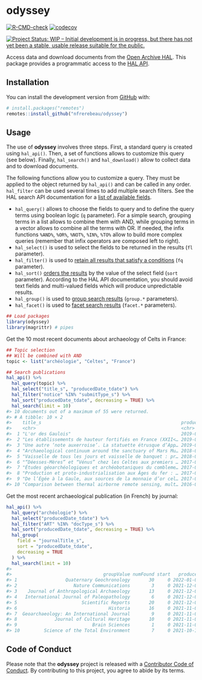 
<!-- README.md is generated from README.Rmd. Please edit that file -->

# odyssey

<!-- badges: start -->

[![R-CMD-check](https://github.com/nfrerebeau/odyssey/workflows/R-CMD-check/badge.svg)](https://github.com/nfrerebeau/odyssey/actions)
[![codecov](https://codecov.io/gh/nfrerebeau/odyssey/branch/master/graph/badge.svg)](https://codecov.io/gh/nfrerebeau/odyssey)

[![Project Status: WIP – Initial development is in progress, but there
has not yet been a stable, usable release suitable for the
public.](https://www.repostatus.org/badges/latest/wip.svg)](https://www.repostatus.org/#wip)
<!-- badges: end -->

Access data and download documents from the [Open Archive
HAL](https://hal.archives-ouvertes.fr/). This package provides a
programmatic access to the [HAL
API](https://api.archives-ouvertes.fr/docs).

## Installation

You can install the development version from
[GitHub](https://github.com/) with:

``` r
# install.packages("remotes")
remotes::install_github("nfrerebeau/odyssey")
```

## Usage

The use of **odyssey** involves three steps. First, a standard query is
created using `hal_api()`. Then, a set of functions allows to customize
this query (see below). Finally, `hal_search()` and `hal_download()`
allow to collect data and to download documents.

The following functions allow you to customize a query. They must be
applied to the object returned by `hal_api()` and can be called in any
order. `hal_filter` can be used several times to add multiple search
filters. See the HAL search API documentation for a [list of available
fields](https://api.archives-ouvertes.fr/docs/search/?schema=fields#fields).

-   `hal_query()` allows to choose the fields to query and to define the
    query terms using boolean logic (`q` parameter). For a simple
    search, grouping terms in a list allows to combine them with AND,
    while grouping terms in a vector allows to combine all the terms
    with OR. If needed, the infix functions `%AND%`, `%OR%`, `%NOT%`,
    `%IN%`, `%TO%` allow to build more complex queries (remember that
    infix operators are composed left to right).
-   `hal_select()` is used to select the fields to be returned in the
    results (`fl` parameter).
-   `hal_filter()` is used to [retain all results that satisfy a
    conditions](https://api.archives-ouvertes.fr/docs/search/?#fq) (`fq`
    parameter).
-   `hal_sort()` [orders the
    results](https://api.archives-ouvertes.fr/docs/search/?#sort) by the
    value of the select field (`sort` parameter). According to the HAL
    API documentation, you should avoid text fields and multi-valued
    fields which will produce unpredictable results.
-   `hal_group()` is used to [group search
    results](https://api.archives-ouvertes.fr/docs/search/?#group)
    (`group.*` parameters).
-   `hal_facet()` is used to [facet search
    results](https://api.archives-ouvertes.fr/docs/search/?#facet)
    (`facet.*` parameters).

``` r
## Load packages
library(odyssey)
library(magrittr) # pipes
```

Get the 10 most recent documents about archaeology of Celts in France:

``` r
## Topic selection
## Will be combined with AND
topic <- list("archéologie", "Celtes", "France")

## Search publications
hal_api() %>%
  hal_query(topic) %>%
  hal_select("title_s", "producedDate_tdate") %>%
  hal_filter("notice" %IN% "submitType_s") %>% 
  hal_sort("producedDate_tdate", decreasing = TRUE) %>%
  hal_search(limit = 10)
#> 10 documents out of a maximum of 55 were returned.
#> # A tibble: 10 × 2
#>    title_s                                                    producedDate_tdate
#>    <chr>                                                      <chr>             
#>  1 "L'or des Gaulois"                                         2019-09-01T00:00:…
#>  2 "Les établissements de hauteur fortifiés en France (XXII<… 2019-05-29T00:00:…
#>  3 "Une autre ‘note auxerroise’. La statuette étrusque d’App… 2019-01-01T00:00:…
#>  4 "Archaeological continuum around the sanctuary of Mars Mu… 2018-06-04T00:00:…
#>  5 "Vaisselle de tous les jours et vaisselle de banquet : pr… 2018-01-01T00:00:…
#>  6 "“Déesses-Mères” et “Vénus” chez les Celtes aux premiers … 2017-09-01T00:00:…
#>  7 "Études géoarchéologiques et archéobotaniques du combleme… 2017-03-23T00:00:…
#>  8 "Production et proto-industrialisation aux Âges du fer : … 2017-01-01T00:00:…
#>  9 "De l’Égée à la Gaule, aux sources de la monnaie d’or cel… 2017-01-01T00:00:…
#> 10 "Comparison between thermal airborne remote sensing, mult… 2016-01-01T00:00:…
```

Get the most recent archaeological publication (in French) by journal:

``` r
hal_api() %>%
  hal_query("archéologie") %>%
  hal_select("producedDate_tdate") %>%
  hal_filter("ART" %IN% "docType_s") %>%
  hal_sort("producedDate_tdate", decreasing = TRUE) %>%
  hal_group(
    field = "journalTitle_s",
    sort = "producedDate_tdate", 
    decreasing = TRUE
  ) %>%
  hal_search(limit = 10)
#> 
#>                                  groupValue numFound start   producedDate_tdate
#> 1                  Quaternary Geochronology       30     0 2022-01-01T00:00:00Z
#> 2                     Nature Communications        3     0 2021-12-01T00:00:00Z
#> 3    Journal of Anthropological Archaeology       13     0 2021-12-01T00:00:00Z
#> 4   International Journal of Paleopathology        6     0 2021-12-01T00:00:00Z
#> 5                        Scientific Reports       20     0 2021-12-01T00:00:00Z
#> 6                                  Historia       16     0 2021-11-01T00:00:00Z
#> 7  Geoarchaeology: An International Journal        9     0 2021-11-01T00:00:00Z
#> 8              Journal of Cultural Heritage       10     0 2021-11-01T00:00:00Z
#> 9                            Brain Sciences        1     0 2021-11-01T00:00:00Z
#> 10         Science of the Total Environment        7     0 2021-10-15T00:00:00Z
```

## Code of Conduct

Please note that the **odyssey** project is released with a [Contributor
Code of
Conduct](https://contributor-covenant.org/version/2/0/CODE_OF_CONDUCT.html).
By contributing to this project, you agree to abide by its terms.
